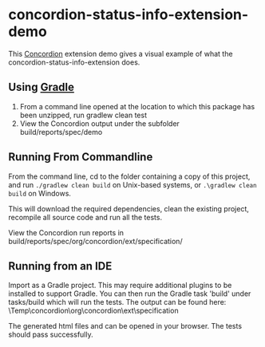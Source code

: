 # concordion-status-info-extension-demo

This [Concordion](www.concordion.org) extension demo gives a visual example of what the concordion-status-info-extension does.


## Using [Gradle](www.gradle.org)

   1. From a command line opened at the location to which this package has been unzipped, run gradlew clean test
   2. View the Concordion output under the subfolder build/reports/spec/demo

## Running From Commandline

From the command line, cd to the folder containing a copy of this project, and run
```./gradlew clean build``` on Unix-based systems, or ```.\gradlew clean build``` on Windows.

This will download the required dependencies, clean the existing project, recompile all source code and run all the tests.

View the Concordion run reports in build/reports/spec/org/concordion/ext/specification/ 


## Running from an IDE

   Import as a Gradle project. This may require additional plugins to be installed to support Gradle.
   You can then run the Gradle task 'build' under tasks/build which will run the tests.
   The output can be found here:
   \Temp\concordion\org\concordion\ext\specification
   
   The generated html files and can be opened in your browser.
   The tests should pass successfully.
